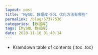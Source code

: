 ```yaml
---
layout: post
title: "MySQL 数据库-SQL 优化方法有哪些"
permalink: /blog/67377536
categories: [数据库]
tags: [MySQL 数据库]
date: 2020-11-16 01:40:14
---
```


* Kramdown table of contents
{:toc .toc}

